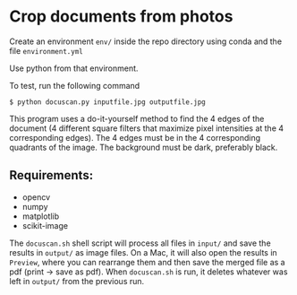 # Crop documents from photos

Create an environment `env/` inside the repo directory using conda and the file `environment.yml`

Use python from that environment.

To test, run the following command

```
$ python docuscan.py inputfile.jpg outputfile.jpg
```

This program uses a do-it-yourself method to find the 4 edges of the document (4 different square filters that maximize pixel intensities at the 4 corresponding edges).
The 4 edges must be in the 4 corresponding quadrants of the image. The background must be dark, preferably black.

## Requirements:
* opencv
* numpy
* matplotlib
* scikit-image

The `docuscan.sh` shell script will process all files in `input/` and save the results in `output/` as image files. On a Mac, it will also open the results in `Preview`, where you can rearrange them and then save the merged file as a pdf (print -> save as pdf).
When `docuscan.sh` is run, it deletes whatever was left in `output/` from the previous run.

